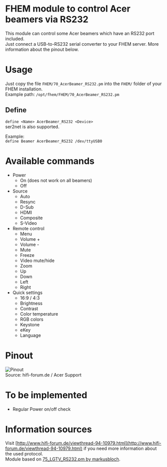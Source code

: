 # FHEM module to control Acer beamers via RS232
This module can control some Acer beamers which have an RS232 port included.  
Just connect a USB-to-RS232 serial converter to your FHEM server. More information about the pinout below.

# Usage
Just copy the file `FHEM/70_AcerBeamer_RS232.pm` into the `FHEM/` folder of your FHEM installation.  
Example path: `/opt/fhem/FHEM/70_AcerBeamer_RS232.pm`

## Define
`define <Name> AcerBeamer_RS232 <Device>`  
ser2net is also supported.

Example:  
`define Beamer AcerBeamer_RS232 /dev/ttyUSB0`

# Available commands
* Power
  * On (does not work on all beamers)
  * Off
* Source
  * Auto
  * Resync
  * D-Sub
  * HDMI
  * Composite
  * S-Video
* Remote control
  * Menu
  * Volume +
  * Volume -
  * Mute
  * Freeze
  * Video mute/hide
  * Zoom
  * Up
  * Down
  * Left
  * Right
* Quick settings
  * 16:9 / 4:3
  * Brightness
  * Contrast
  * Color temperature
  * RGB colors
  * Keystone
  * eKey
  * Language

# Pinout
![Pinout](http://bilder.hifi-forum.de/medium/226620/pinbelegung_195544.jpg)  
Source: hifi-forum.de / Acer Support

# To be implemented
 * Regular Power on/off check
 
# Information sources
Visit [http://www.hifi-forum.de/viewthread-94-10979.html](http://www.hifi-forum.de/viewthread-94-10979.html) if you need more information about the used protocol.  
Module based on [75_LGTV_RS232.pm by markusbloch](https://svn.fhem.de/trac/browser/trunk/fhem/contrib/75_LGTV_RS232.pm).
